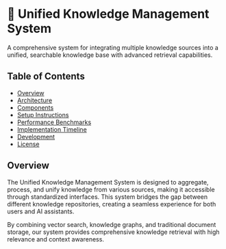 # 🧠 Unified Knowledge Management System

A comprehensive system for integrating multiple knowledge sources into a unified, searchable knowledge base with advanced retrieval capabilities.

## Table of Contents

- [Overview](#overview)
- [Architecture](#architecture)
- [Components](#components)
- [Setup Instructions](#setup-instructions)
- [Performance Benchmarks](#performance-benchmarks)
- [Implementation Timeline](#implementation-timeline)
- [Development](#development)
- [License](#license)

## Overview

The Unified Knowledge Management System is designed to aggregate, process, and unify knowledge from various sources, making it accessible through standardized interfaces. This system bridges the gap between different knowledge repositories, creating a seamless experience for both users and AI assistants.

By combining vector search, knowledge graphs, and traditional document storage, our system provides comprehensive knowledge retrieval with high relevance and context awareness.
